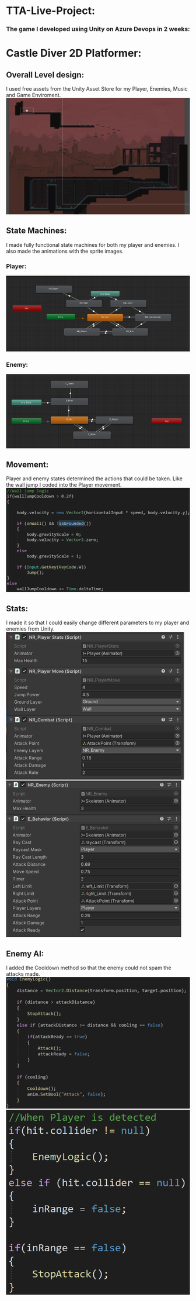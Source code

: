 # TTA-Live-Project:
### The game I developed using Unity on Azure Devops in 2 weeks:
# Castle Diver 2D Platformer:
## Overall Level design:
I used free assets from the Unity Asset Store for my Player, Enemies, Music and Game Enviroment.
![GameLevel](https://github.com/NathanielRus/TTA-Live-Project/blob/main/Live%20Project/Game%20level.PNG)
## State Machines:
I made fully functional state machines for both my player and enemies. I also made the animations with the sprite images.
### Player:
![PlayerState](https://github.com/NathanielRus/TTA-Live-Project/blob/main/Live%20Project/state%20machine.PNG)
### Enemy:
![EnemyState](https://github.com/NathanielRus/TTA-Live-Project/blob/main/Live%20Project/Enemy%20State%20Machine.PNG)
## Movement:
Player and enemy states determined the actions that could be taken. Like the wall jump I coded into the Player movement.
![WallJump](https://github.com/NathanielRus/TTA-Live-Project/blob/main/Live%20Project/WallJump.PNG)
## Stats:
I made it so that I could easily change different parameters to my player and enemies from Unity.
![PlayerStats](https://github.com/NathanielRus/TTA-Live-Project/blob/main/Live%20Project/PlayerStats.PNG)
![EnemyStats](https://github.com/NathanielRus/TTA-Live-Project/blob/main/Live%20Project/Attack%20Unity.PNG)
## Enemy AI:
I added the Cooldown method so that the enemy could not spam the attacks made.
![EnemyLogic](https://github.com/NathanielRus/TTA-Live-Project/blob/main/Live%20Project/EnemyLogic.PNG)
![PlayerDetection](https://github.com/NathanielRus/TTA-Live-Project/blob/main/Live%20Project/PlayerDetection.PNG)

